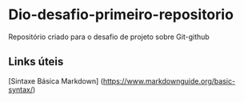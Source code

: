 # Dio-desafio-primeiro-repositorio
Repositório criado para o desafio de projeto sobre Git-github
## Links úteis
[Sintaxe Básica Markdown] (https://www.markdownguide.org/basic-syntax/)

